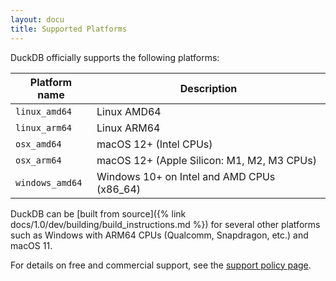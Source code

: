 ```yaml
---
layout: docu
title: Supported Platforms
---
```


DuckDB officially supports the following platforms:

| Platform name      | Description                                |
|--------------------|--------------------------------------------|
| `linux_amd64`      | Linux AMD64                                |
| `linux_arm64`      | Linux ARM64                                |
| `osx_amd64`        | macOS 12+ (Intel CPUs)                     |
| `osx_arm64`        | macOS 12+ (Apple Silicon: M1, M2, M3 CPUs) |
| `windows_amd64`    | Windows 10+ on Intel and AMD CPUs (x86_64) |

DuckDB can be [built from source]({% link docs/1.0/dev/building/build_instructions.md %}) for several other platforms such as Windows with ARM64 CPUs (Qualcomm, Snapdragon, etc.) and macOS 11.

For details on free and commercial support, see the [support policy page](https://duckdblabs.com/community_support_policy#platforms).